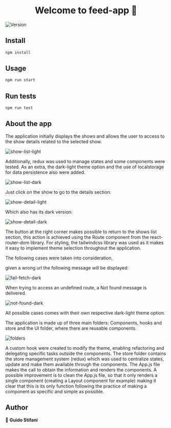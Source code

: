 <h1 align="center">Welcome to feed-app 👋</h1>
<p>
  <img alt="Version" src="https://img.shields.io/badge/version-0.1.0-blue.svg?cacheSeconds=2592000" />
</p>

## Install

```sh
npm install
```

## Usage

```sh
npm run start
```

## Run tests

```sh
npm run test
```

## About the app

The application initially displays the shows and allows the user to access to the show details related to the selected show.

![show-list-light](https://user-images.githubusercontent.com/67164680/130362165-a24d1c72-569f-484c-97f8-b1172b9337c9.png)

Additionally, redux was used to manage states and some components were tested.
As an extra, the dark-light theme option and the use of localstorage for data persistence also were added.

![show-list-dark](https://user-images.githubusercontent.com/67164680/130362203-501401ed-2cda-40fc-af62-4b8793a06e53.png)

Just click on the show to go to the details section:

![show-detail-light](https://user-images.githubusercontent.com/67164680/130362234-d6afa8d6-2bfb-436a-91c6-39af816cfd4e.png)

Which also has its dark version:

![show-detail-dark](https://user-images.githubusercontent.com/67164680/130362249-46d49e8f-e270-4d3d-a16e-51d9756e1b23.png)

The button at the right corner makes possible to return to the shows list section, this action is achieved using the Route component from the react-router-dom library.
For styling, the tailwindcss library was used as it makes it easy to implement theme selection throughout the application.

The following cases were taken into consideration,

given a wrong url the following message will be displayed:

![fail-fetch-dark](https://user-images.githubusercontent.com/67164680/130362336-870a6d6a-f5bd-426e-9825-4516afe0022a.png)

When trying to access an undefined route, a Not found message is delivered.

![not-found-dark](https://user-images.githubusercontent.com/67164680/130362355-8bcddf9c-f5d8-41b9-a7ba-a3919a2c63ef.png)

All possible cases comes with their own respective dark-light theme option.

The application is made up of three main folders: Components, hooks and store and the UI folder, where there are reusable components.

![folders](https://user-images.githubusercontent.com/67164680/130362433-c974e713-ee1e-4dc4-b616-a4c41ad62fdf.png)

A custom hook were created to modify the theme, enabling refactoring and delegating specific tasks outside the components.
The store folder contains the store management system (redux) which was used to centralize states, update and make them available through the components.
The App.js file makes the call to obtain the information and renders the components.
A possible improvement is to clean the App.js file, so that it only renders a single component (creating a Layout component for example) making it clear that this is its only function following the practice of making a component as specific and simple as possible.


## Author

👤 **Guido Stifani**
